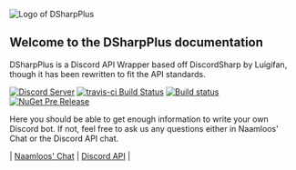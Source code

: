 ![Logo of DSharpPlus](https://github.com/NaamloosDT/DSharpPlus/raw/master/logo/dsharp+_smaller.png)

## Welcome to the DSharpPlus documentation

DSharpPlus is a Discord API Wrapper based off DiscordSharp by Luigifan,
though it has been rewritten to fit the API standards.

[![Discord Server ](https://discordapp.com/api/guilds/146044397861994496/widget.png)](https://discord.gg/0oZpaYcAjfvkDuE4) [![travis-ci Build Status](https://travis-ci.org/NaamloosDT/DSharpPlus.svg?branch=rewrite)](https://travis-ci.org/NaamloosDT/DSharpPlus) [![Build status](https://ci.appveyor.com/api/projects/status/jvgufsq9u3l9yuc0?svg=true)](https://ci.appveyor.com/project/nick-strohm/dsharpplus) [![NuGet Pre Release](https://img.shields.io/nuget/vpre/DSharpPlus.svg)](http://nuget.org/packages/DSharpPlus)

Here you should be able to get enough information to write your own Discord bot. If not, feel free to ask us any questions either in Naamloos' Chat or the Discord API chat.

| [Naamloos' Chat](http://www.discord.gg/0oZpaYcAjfvkDuE4) | [Discord API](https://discord.gg/fXUfnz5) |
